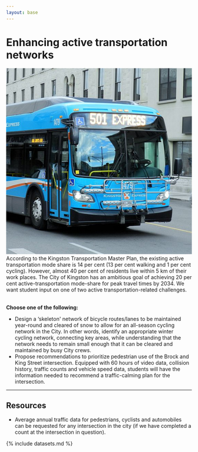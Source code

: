 ```yaml
---
layout: base
---
```


# Enhancing active transportation networks

<div class="row">
<span class="image left"><img src="images/transit.jpg" alt="" /></span>
According to the Kingston Transportation Master Plan, 
the existing active transportation mode share is 14 per cent 
(13 per cent walking and 1 per cent cycling). 
However, almost 40 per cent of residents live within 5 km of their work places. 
The City of Kingston has an ambitious goal of achieving 20 per cent active-transportation
mode-share for peak travel times by 2034. 
We want student input on one of two active transportation-related challenges.
</div>
<br>

**Choose one of the following:**

* Design a ‘skeleton' network of bicycle routes/lanes to be maintained year-round and 
  cleared of snow to allow for an all-season cycling network in the City. 
  In other words, identify an appropriate winter cycling network, 
  connecting key areas, 
  while understanding that the network needs to remain small enough 
  that it can be cleared and maintained by busy City crews.
* Propose recommendations to prioritize pedestrian use of the Brock and King Street intersection.
  Equipped with 60 hours of video data, collision history, traffic counts and vehicle speed data,
  students will have the information needed 
  to recommend a traffic-calming plan for the intersection.

------------------------------------------------------

## Resources

* Average annual traffic data for pedestrians, cyclists and automobiles 
  can be requested for any intersection in the city 
  (if we have completed a count at the intersection in question).

{% include datasets.md %}
